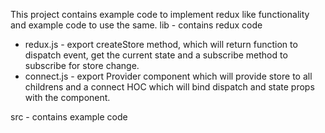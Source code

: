 This project contains example code to implement redux like functionality and example code to use the same.
lib - contains redux code
  - redux.js - export createStore method, which will return function to dispatch event, get the current state and 
               a subscribe method to subscribe for store change.
  - connect.js - export Provider component which will provide store to all childrens and a connect HOC which will bind 
                 dispatch and state props with the component.
                 
                 
 src - contains example code
